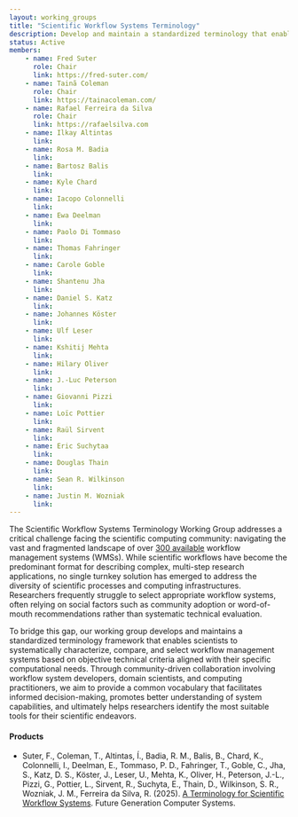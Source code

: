 ```yaml
---
layout: working_groups
title: "Scientific Workflow Systems Terminology"
description: Develop and maintain a standardized terminology that enables researchers to systematically characterize, compare, and select workflow management systems based on their specific computational needs and infrastructure requirements.
status: Active
members:
    - name: Fred Suter
      role: Chair
      link: https://fred-suter.com/
    - name: Tainã Coleman
      role: Chair
      link: https://tainacoleman.com/
    - name: Rafael Ferreira da Silva
      role: Chair
      link: https://rafaelsilva.com
    - name: Ilkay Altintas
      link: 
    - name: Rosa M. Badia
      link: 
    - name: Bartosz Balis
      link: 
    - name: Kyle Chard
      link: 
    - name: Iacopo Colonnelli
      link: 
    - name: Ewa Deelman
      link: 
    - name: Paolo Di Tommaso
      link: 
    - name: Thomas Fahringer
      link: 
    - name: Carole Goble
      link: 
    - name: Shantenu Jha
      link: 
    - name: Daniel S. Katz
      link: 
    - name: Johannes Köster
      link: 
    - name: Ulf Leser
      link: 
    - name: Kshitij Mehta
      link: 
    - name: Hilary Oliver
      link: 
    - name: J.-Luc Peterson
      link: 
    - name: Giovanni Pizzi
      link: 
    - name: Loïc Pottier
      link: 
    - name: Raül Sirvent
      link: 
    - name: Eric Suchytaa
      link: 
    - name: Douglas Thain
      link: 
    - name: Sean R. Wilkinson
      link: 
    - name: Justin M. Wozniak
      link: 
---
```


The Scientific Workflow Systems Terminology Working Group addresses a critical challenge facing the scientific computing community: navigating the vast and fragmented landscape of over [300 available](https://s.apache.org/existing-workflow-systems) workflow management systems (WMSs). While scientific workflows have become the predominant format for describing complex, multi-step research applications, no single turnkey solution has emerged to address the diversity of scientific processes and computing infrastructures. Researchers frequently struggle to select appropriate workflow systems, often relying on social factors such as community adoption or word-of-mouth recommendations rather than systematic technical evaluation. 

To bridge this gap, our working group develops and maintains a standardized terminology framework that enables scientists to systematically characterize, compare, and select workflow management systems based on objective technical criteria aligned with their specific computational needs. Through community-driven collaboration involving workflow system developers, domain scientists, and computing practitioners, we aim to provide a common vocabulary that facilitates informed decision-making, promotes better understanding of system capabilities, and ultimately helps researchers identify the most suitable tools for their scientific endeavors.

#### Products

- Suter, F., Coleman, T., Altintas, Í., Badia, R. M., Balis, B., Chard, K., Colonnelli, I., Deelman, E., Tommaso, P. D., Fahringer, T., Goble, C., Jha, S., Katz, D. S., Köster, J., Leser, U., Mehta, K., Oliver, H., Peterson, J.-L., Pizzi, G., Pottier, L., Sirvent, R., Suchyta, E., Thain, D., Wilkinson, S. R., Wozniak, J. M., Ferreira da Silva, R. (2025). <a href="https://arxiv.org/pdf/2506.07838" target="_blank">A Terminology for Scientific Workflow Systems</a>. Future Generation Computer Systems.